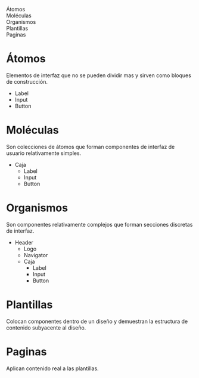 Átomos  
Moléculas  
Organismos  
Plantillas  
Paginas


# Átomos

Elementos de interfaz que no se pueden dividir mas y sirven como bloques de construcción.  

- Label
- Input
- Button

# Moléculas

Son colecciones de átomos que forman componentes de interfaz de usuario relativamente simples.

- Caja
  - Label
  - Input
  - Button

# Organismos

Son componentes relativamente complejos que forman secciones discretas de interfaz.

- Header
    - Logo
    - Navigator
    - Caja
        - Label
        - Input
        - Button

# Plantillas 

Colocan componentes dentro de un diseño y demuestran la estructura de contenido subyacente al diseño.

# Paginas

Aplican contenido real a las plantillas.

